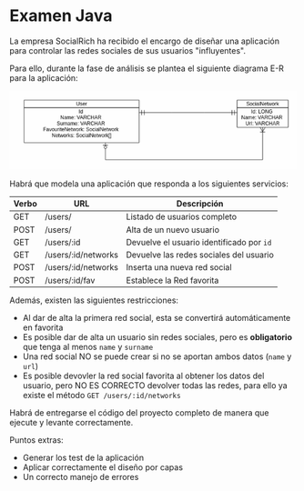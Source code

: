 # Examen Java
La empresa SocialRich ha recibido el encargo de diseñar una aplicación para controlar las redes sociales de sus usuarios "influyentes".

Para ello, durante la fase de análisis se plantea el siguiente diagrama E-R para la aplicación:

![Diagrama de ER](./ER.png)

Habrá que modela una aplicación que responda a los siguientes servicios:

 Verbo | URL | Descripción
 ----- | ----| ---------
GET | /users/ | Listado de usuarios completo
POST | /users/ | Alta de un nuevo usuario
GET | /users/:id | Devuelve el usuario identificado por `id`
GET | /users/:id/networks | Devuelve las redes sociales del usuario
POST | /users/:id/networks | Inserta una nueva red social
POST | /users/:id/fav | Establece la Red favorita

Además, existen las siguientes restricciones:

- Al dar de alta la primera red social, esta se convertirá automáticamente en favorita
- Es posible dar de alta un usuario sin redes sociales, pero es **obligatorio** que tenga al menos `name` y `surname`
- Una red social NO se puede crear si no se aportan ambos datos (`name` y `url`)
- Es posible devovler la red social favorita al obtener los datos del usuario, pero NO ES CORRECTO devolver todas las redes, para ello ya existe el método `GET /users/:id/networks`


Habrá de entregarse el código del proyecto completo de manera que ejecute y levante correctamente.


Puntos extras:

- Generar los test de la aplicación
- Aplicar correctamente el diseño por capas
- Un correcto manejo de errores